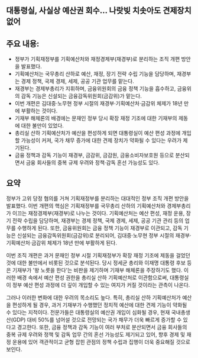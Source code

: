 ## 대통령실, 사실상 예산권 회수… 나랏빚 치솟아도 견제장치 없어

## 주요 내용:
*   정부가 기획재정부를 기획예산처와 재정경제부(재경부)로 분리하는 조직 개편 방안을 발표했다.
*   기획예산처는 국무총리 산하로 예산, 재정, 장기 전략 수립 기능을 담당하며, 재경부는 경제 정책, 국제 경제, 세제, 공공 기관 업무를 맡는다.
*   재경부는 경제부총리가 지휘하며, 금융위원회의 금융 정책 기능을 흡수하고, 금융위의 감독 기능은 신설되는 금융감독위원회(금감위)가 맡는다.
*   이번 개편은 김대중·노무현 정부 시절의 재경부·기획예산처·금감위 체제가 18년 만에 부활하는 것이다.
*   기재부 해체론의 배경에는 문재인 정부 당시 확장 재정 기조에 대한 기재부의 제동에 대한 불만이 있었다.
*   총리실 산하 기획예산처가 예산을 편성하게 되면 대통령실이 예산 편성 과정에 개입할 가능성이 커져, 국가 채무 증가에 대한 견제 장치가 약화될 수 있다는 우려가 제기된다.
*   금융 정책과 감독 기능이 재경부, 금감위, 금감원, 금융소비자보호원 등으로 분산되면서 금융 회사들의 중복 규제 우려와 정책·감독 혼선 가능성도 있다.

## 요약

정부가 고위 당정 협의를 거쳐 기획재정부를 분리하는 대대적인 정부 조직 개편 방안을 발표했다. 이번 개편의 핵심은 기획재정부를 국무총리 산하의 기획예산처와 경제부총리가 이끄는 재정경제부(재경부)로 나누는 것이다. 기획예산처는 예산 편성, 재정 운용, 장기 전략 수립을 담당하며, 재경부는 경제 정책, 국제 경제, 세제, 공공 기관 관리 등의 업무를 수행하게 된다. 또한, 금융위원회는 금융 정책 기능이 재경부로 이관되고, 감독 기능은 신설되는 금융감독위원회(금감위)로 분리되어, 김대중·노무현 정부 시절의 재경부·기획예산처·금감위 체제가 18년 만에 부활하게 된다.

이번 조직 개편은 과거 문재인 정부 시절 기획재정부가 확장 재정 기조에 제동을 걸었던 것에 대한 불만에서 비롯된 것으로 분석된다. 당시 정세균 총리와 이재명 대통령 후보 등은 기재부가 '왕 노릇을 한다'는 비판을 제기하며 기재부 해체론을 주장하기도 했다. 이러한 배경 속에서 예산 편성 권한을 총리실 산하 기획예산처로 이관함으로써, 대통령실이 정부 예산 편성 과정에 더 깊이 개입할 수 있는 여지가 커질 것이라는 관측이 나온다.

그러나 이러한 변화에 대한 우려의 목소리도 높다. 특히, 총리실 산하 기획예산처가 예산을 편성하게 될 경우, 과거 기재부가 수행했던 정치적 예산에 대한 견제 기능이 약화될 수 있다는 지적이다. 전문가들은 대통령실의 예산권 개입이 심화될 경우, 현재 국내총생산(GDP) 대비 50%를 넘어설 것으로 전망되는 국가 채무가 더욱 빠르게 증가할 수 있다고 경고한다. 또한, 금융 정책과 감독 기능이 여러 부처로 분산되면서 금융 회사들의 중복 규제 우려와 정책 및 감독 업무 간의 혼선 가능성도 제기되고 있어, 향후 경제 및 재정 운용에 있어 객관적이고 균형 잡힌 관점의 정책 수립과 집행이 더욱 중요해질 것으로 보인다.